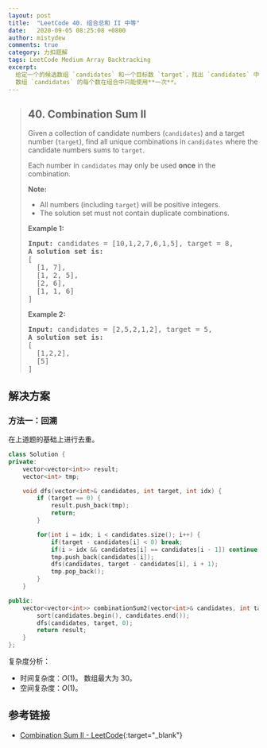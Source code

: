 ```yaml
---
layout: post
title:  "LeetCode 40. 组合总和 II 中等"
date:   2020-09-05 08:25:08 +0800
author: mistydew
comments: true
category: 力扣题解
tags: LeetCode Medium Array Backtracking
excerpt:
  给定一个的候选数组 `candidates` 和一个目标数 `target`，找出 `candidates` 中所有使数字和为 `target` 的组合。<br>
  数组 `candidates` 的每个数在组合中只能使用**一次**。
---
```

> ## 40. Combination Sum II
> 
> Given a collection of candidate numbers (`candidates`) and a target number
> (`target`), find all unique combinations in `candidates` where the candidate
> numbers sums to `target`.
> 
> Each number in `candidates` may only be used **once** in the combination.
> 
> **Note:**
> 
> * All numbers (including `target`) will be positive integers.
> * The solution set must not contain duplicate combinations.
> 
> **Example 1:**
> 
> <pre>
> <strong>Input:</strong> candidates = [10,1,2,7,6,1,5], target = 8,
> <strong>A solution set is:</strong>
> [
>   [1, 7],
>   [1, 2, 5],
>   [2, 6],
>   [1, 1, 6]
> ]
> </pre>
> 
> **Example 2:**
> 
> <pre>
> <strong>Input:</strong> candidates = [2,5,2,1,2], target = 5,
> <strong>A solution set is:</strong>
> [
>   [1,2,2],
>   [5]
> ]
> </pre>

## 解决方案

### 方法一：回溯

在上道题的基础上进行去重。

```cpp
class Solution {
private:
    vector<vector<int>> result;
    vector<int> tmp;

    void dfs(vector<int>& candidates, int target, int idx) {
        if (target == 0) {
            result.push_back(tmp);
            return;
        }

        for(int i = idx; i < candidates.size(); i++) {
            if(target - candidates[i] < 0) break;
            if(i > idx && candidates[i] == candidates[i - 1]) continue;
            tmp.push_back(candidates[i]);
            dfs(candidates, target - candidates[i], i + 1);
            tmp.pop_back();
        }
    }

public:
    vector<vector<int>> combinationSum2(vector<int>& candidates, int target) {
        sort(candidates.begin(), candidates.end());
        dfs(candidates, target, 0);
        return result;
    }
};
```

复杂度分析：
* 时间复杂度：*O*(1)。
  数组最大为 30。
* 空间复杂度：*O*(1)。

## 参考链接

* [Combination Sum II - LeetCode](https://leetcode.com/problems/combination-sum-ii/){:target="_blank"}
